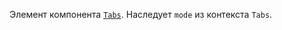 Элемент компонента [`Tabs`](https://vkcom.github.io/VKUI/#/Tabs). Наследует `mode` из контекста `Tabs`.
